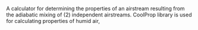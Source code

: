 A calculator for determining the properties of an airstream resulting from the adiabatic mixing of (2) independent airstreams.
CoolProp library is used for calculating properties of humid air,
